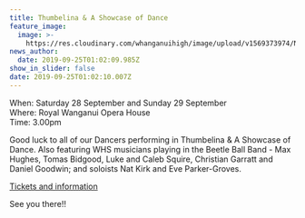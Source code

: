 ```yaml
---
title: Thumbelina & A Showcase of Dance
feature_image:
  image: >-
    https://res.cloudinary.com/whanganuihigh/image/upload/v1569373974/News/Thumbelina_poster_from_WU_Opera_House.jpg
news_author:
  date: 2019-09-25T01:02:09.985Z
show_in_slider: false
date: 2019-09-25T01:02:10.007Z
---
```

When: Saturday 28 September and Sunday 29 September\
Where: Royal Wanganui Opera House\
Time: 3.00pm 

Good luck to all of our Dancers performing in Thumbelina & A Showcase of Dance.  Also featuring WHS musicians playing in the Beetle Ball Band - Max Hughes, Tomas Bidgood, Luke and Caleb Squire, Christian Garratt and Daniel Goodwin; and soloists Nat Kirk and Eve Parker-Groves.

[Tickets and information](https://www.facebook.com/events/royal-wanganui-opera-house/smsd-presents-thumbelina-a-showcase-of-dance/350862702457938/)

See you there!!
